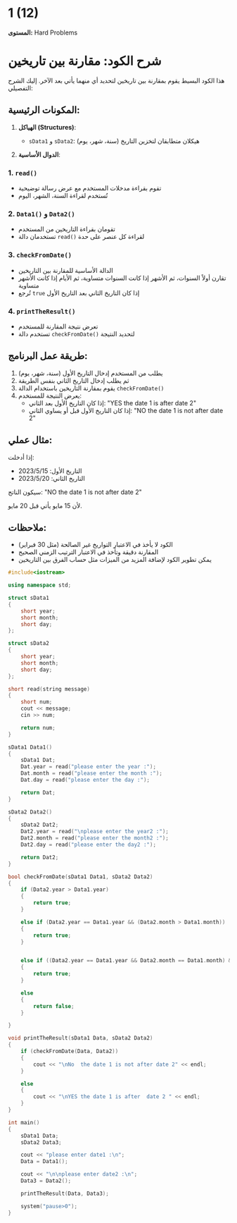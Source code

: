 # 1 (12)

**المستوى:** Hard Problems

# شرح الكود: مقارنة بين تاريخين

هذا الكود البسيط يقوم بمقارنة بين تاريخين لتحديد أي منهما يأتي بعد الآخر. إليك الشرح التفصيلي:

## المكونات الرئيسية:

1. **الهياكل (Structures)**:
   - `sData1` و `sData2`: هيكلان متطابقان لتخزين التاريخ (سنة، شهر، يوم)

2. **الدوال الأساسية**:

### 1. `read()`
- تقوم بقراءة مدخلات المستخدم مع عرض رسالة توضيحية
- تُستخدم لقراءة السنة، الشهر، اليوم

### 2. `Data1()` و `Data2()`
- تقومان بقراءة التاريخين من المستخدم
- تستخدمان دالة `read()` لقراءة كل عنصر على حدة

### 3. `checkFromDate()`
- الدالة الأساسية للمقارنة بين التاريخين
- تقارن أولاً السنوات، ثم الأشهر إذا كانت السنوات متساوية، ثم الأيام إذا كانت الأشهر متساوية
- تُرجع `true` إذا كان التاريخ الثاني بعد التاريخ الأول

### 4. `printTheResult()`
- تعرض نتيجة المقارنة للمستخدم
- تستخدم دالة `checkFromDate()` لتحديد النتيجة

## طريقة عمل البرنامج:

1. يطلب من المستخدم إدخال التاريخ الأول (سنة، شهر، يوم)
2. ثم يطلب إدخال التاريخ الثاني بنفس الطريقة
3. يقوم بمقارنة التاريخين باستخدام الدالة `checkFromDate()`
4. يعرض النتيجة للمستخدم:
   - إذا كان التاريخ الأول بعد الثاني: "YES the date 1 is after date 2"
   - إذا كان التاريخ الأول قبل أو يساوي الثاني: "NO the date 1 is not after date 2"

## مثال عملي:
إذا أدخلت:
- التاريخ الأول: 2023/5/15
- التاريخ الثاني: 2023/5/20

سيكون الناتج:
"NO the date 1 is not after date 2"

لأن 15 مايو يأتي قبل 20 مايو.

## ملاحظات:
- الكود لا يأخذ في الاعتبار التواريخ غير الصالحة (مثل 30 فبراير)
- المقارنة دقيقة وتأخذ في الاعتبار الترتيب الزمني الصحيح
- يمكن تطوير الكود لإضافة المزيد من الميزات مثل حساب الفرق بين التاريخين

```cpp
#include<iostream>

using namespace std;

struct sData1
{
	short year;
	short month;
	short day;
};

struct sData2
{
	short year;
	short month;
	short day;
};

short read(string message)
{
	short num;
	cout << message;
	cin >> num;

	return num;
}

sData1 Data1()
{
	sData1 Dat;
	Dat.year = read("please enter the year :");
	Dat.month = read("please enter the month :");
	Dat.day = read("please enter the day :");

	return Dat;
}

sData2 Data2()
{
	sData2 Dat2;
	Dat2.year = read("\nplease enter the year2 :");
	Dat2.month = read("please enter the month2 :");
	Dat2.day = read("please enter the day2 :");

	return Dat2;
}

bool checkFromDate(sData1 Data1, sData2 Data2)
{
	if (Data2.year > Data1.year)
	{
		return true;
	}

	else if (Data2.year == Data1.year && (Data2.month > Data1.month))
	{
		return true;
	}


	else if ((Data2.year == Data1.year && Data2.month == Data1.month) && (Data2.day > Data1.day))
	{
		return true;
	}

	else
	{
		return false;
	}

}

void printTheResult(sData1 Data, sData2 Data2)
{
	if (checkFromDate(Data, Data2))
	{
		cout << "\nNo  the date 1 is not after date 2" << endl;
	}

	else
	{
		cout << "\nYES the date 1 is after  date 2 " << endl;
	}
}

int main()
{
	sData1 Data;
	sData2 Data3;

	cout << "please enter date1 :\n";
	Data = Data1();

	cout << "\n\nplease enter date2 :\n";
	Data3 = Data2();

	printTheResult(Data, Data3);

	system("pause>0");
}
```